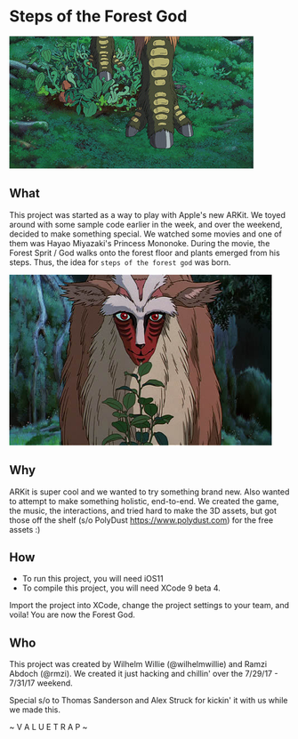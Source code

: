 # Steps of the Forest God

![forest_god_steps](docs/assets/steps.gif)

## What

This project was started as a way to play with Apple's new ARKit. We toyed around with some sample code earlier in the week, and over the weekend, decided to make something special. We watched some movies and one of them was Hayao Miyazaki's Princess Mononoke. During the movie, the Forest Sprit / God walks onto the forest floor and plants emerged from his steps. Thus, the idea for `steps of the forest god` was born.

![forest_god_face](docs/assets/forest_spirit.png)

## Why

ARKit is super cool and we wanted to try something brand new. Also wanted to attempt to make something holistic, end-to-end. We created the game, the music, the interactions, and tried hard to make the 3D assets, but got those off the shelf (s/o PolyDust https://www.polydust.com) for the free assets :)

## How

* To run this project, you will need iOS11
* To compile this project, you will need XCode 9 beta 4.

Import the project into XCode, change the project settings to your team, and voila! You are now the Forest God.

## Who

This project was created by Wilhelm Willie (@wilhelmwillie) and Ramzi Abdoch (@rmzi). We created it just hacking and chillin' over the 7/29/17 - 7/31/17 weekend.

Special s/o to Thomas Sanderson and Alex Struck for kickin' it with us while we made this.

~ V A L U E T R A P ~
